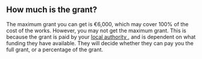 ##  How much is the grant?

The maximum grant you can get is €6,000, which may cover 100% of the cost of
the works. However, you may not get the maximum grant. This is because the
grant is paid by your [ local authority
](https://www.gov.ie/en/publication/942f74-local-authorities/) , and is
dependent on what funding they have available. They will decide whether they
can pay you the full grant, or a percentage of the grant.
